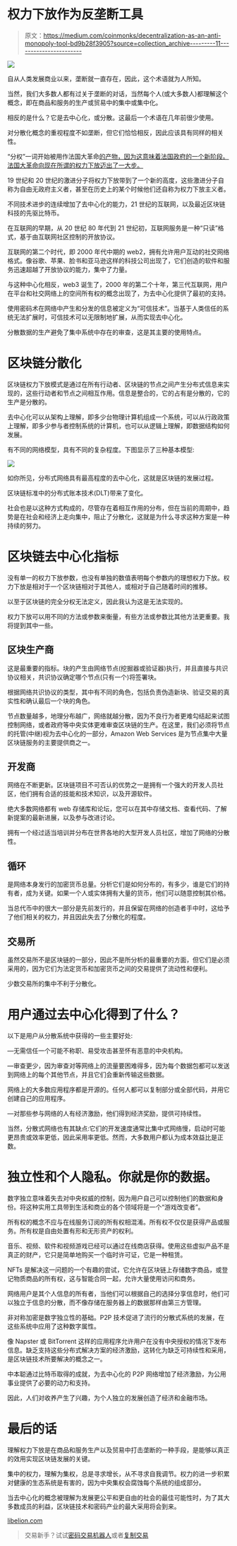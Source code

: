 # 权力下放作为反垄断工具

> 原文：<https://medium.com/coinmonks/decentralization-as-an-anti-monopoly-tool-bd9b28f3905?source=collection_archive---------11----------------------->

![](img/3b9756e26b84e9c6d6359ccdab4ba5e2.png)

自从人类发展商业以来，垄断就一直存在，因此，这个术语就为人所知。

当然，我们大多数人都有过关于垄断的对话，当然每个人(或大多数人)都理解这个概念，即在商品和服务的生产或贸易中的集中或集中化。

相反的是什么？它是去中心化，或分散。这最后一个术语在几年前很少使用。

对分散化概念的重视程度不如垄断，但它们恰恰相反，因此应该具有同样的相关性。

“分权”一词开始被用作法国大革命[的产物，因为这意味着法国政府的一个新阶段。法国大革命向现在所谓的权力下放迈出了一大步。](https://www.arricod.fr/wp-content/uploads/The-French-Experience-of-Decentralization.pdf)

19 世纪和 20 世纪的激进分子将权力下放带到了一个新的高度，这些激进分子自称为自由无政府主义者，甚至在历史上的某个时候他们还自称为权力下放主义者。

不同技术进步的连续增加了去中心化的能力，21 世纪的互联网，以及最近区块链科技的先驱比特币。

在互联网的早期，从 20 世纪 80 年代到 21 世纪初，互联网服务是一种“只读”格式，基于由互联网社区控制的开放协议。

互联网的第二个时代，即 2000 年代中期的 web2，拥有允许用户互动的社交网络格式。像谷歌、苹果、脸书和亚马逊这样的科技公司出现了，它们创造的软件和服务迅速超越了开放协议的能力，集中了力量。

与这种中心化相反，web3 诞生了，2000 年的第二个十年，第三代互联网，用户在平台和社交网络上的空间所有权的概念出现了，为去中心化提供了最初的支持。

使用密码术在网络中产生和分发的信息被定义为“可信技术”。当基于人类信任的系统无法扩展时，可信技术可以无限制地扩展，从而实现去中心化。

分散数据的生产避免了集中系统中存在的审查，这是其主要的使用特点。

# 区块链分散化

区块链权力下放模式是通过在所有行动者、区块链的节点之间产生分布式信息来实现的，这些行动者和节点之间相互作用。信息是整合的，它的占有是分散的，它的生产是分散的。

去中心化可以从架构上理解，即多少台物理计算机组成一个系统，可以从行政政策上理解，即多少参与者控制系统的计算机，也可以从逻辑上理解，即数据结构如何发展。

有不同的网络模型，具有不同的复杂程度。下图显示了三种基本模型:

![](img/280d7d0b397d062833cf181f054f2989.png)

如你所见，分布式网络具有最高程度的去中心化，这就是区块链的发展过程。

区块链标准中的分布式账本技术(DLT)带来了变化。

社会也是以这种方式构成的，尽管存在着相互作用的分布，但在当前的周期中，趋势是在社会和经济上走向集中，阻止了分散化，这就是为什么寻求这种方案是一种持续的努力。

# 区块链去中心化指标

没有单一的权力下放参数，也没有单独的数值表明每个参数内的理想权力下放。权力下放是相对于一个区块链相对于其他人，或相对于自己随着时间的推移。

以至于区块链的完全分权无法定义，因此我认为这是无法实现的。

权力下放可以用不同的方法或参数来衡量，有些方法或参数比其他方法更重要。我将提到其中一些。

## **区块生产商**

这是最重要的指标。块的产生由网络节点(挖掘器或验证器)执行，并且直接与共识协议相关，共识协议确定哪个节点(只有一个)将签署块。

根据网络共识协议的类型，其中有不同的角色，包括负责伪造新块、验证交易的真实性和确认最后一个块的角色。

节点数量越多，地理分布越广，网络就越分散，因为不良行为者更难勾结起来试图控制网络，或者政府等中央实体更难审查区块链的生产。在这里，我们必须将节点的托管(中继)视为去中心化的一部分，Amazon Web Services 是为节点集中大量区块链服务的主要提供商之一。

## **开发商**

网络在不断更新。区块链项目不可否认的优势之一是拥有一个强大的开发人员社区，他们拥有合适的技能和技术知识，以及开源软件。

绝大多数网络都有 web 存储库和论坛，您可以在其中存储文档、查看代码、了解新提案的最新进展，以及参与改进讨论。

拥有一个经过适当培训并分布在世界各地的大型开发人员社区，增加了网络的分散性。

## **循环**

是网络本身发行的加密货币总量。分析它们是如何分布的，有多少，谁是它们的持有者，成为关键。如果一个人或实体拥有大量的货币，他们可以随意控制其价格。

当总代币中的很大一部分是先前发行的，并且保留在网络的创造者手中时，这给予了他们相关的权力，并且因此失去了分散化的程度。

## **交易所**

虽然交易所不是区块链的一部分，因此不是所分析的最重要的方面，但它们是必须采用的，因为它们为法定货币和加密货币之间的交易提供了流动性和便利。

少数交易所的集中不利于分散化。

# 用户通过去中心化得到了什么？

以下是用户从分散系统中获得的一些主要好处:

—无需信任一个可能不称职、易受攻击甚至怀有恶意的中央机构。

—审查更少，因为审查对等网络上的流量要困难得多，因为每个数据包都可以发送到网络上的每个其他节点，并且它们会重新传输这些数据。

网络上的大多数应用程序都是开源的。任何人都可以复制部分或全部代码，并用它创建自己的应用程序。

—对那些参与网络的人有经济激励，他们得到经济奖励，提供可持续性。

当然，分散式网络也有其缺点:它们的开发速度通常比集中式网络慢，启动时可能更昂贵或效率更低，因此采用率更低。然而，大多数用户都认为成本效益比是正数。

# 独立性和个人隐私。你就是你的数据。

数字独立意味着失去对中央权威的控制，因为用户自己可以控制他们的数据和身份。将这种实用工具带到生活和商业的各个领域将是一个“游戏改变者”。

所有权的概念不应与在线服务订阅的所有权相混淆。所有权不仅仅是获得产品或服务。所有权是自由处置有形和无形资产的权利。

音乐、视频、软件和视频游戏已经可以通过在线商店获得。使用这些虚拟产品不是真正的财产，它只是简单地购买一个临时许可证，它是一种租赁。

NFTs 是解决这一问题的一个有趣的尝试，它允许在区块链上存储数字商品，或登记物质商品的所有权，这与智能合同一起，允许大量使用访问和商务。

网络用户是其个人信息的所有者，当他们可以根据自己的选择分享信息时，他们可以独立于信息的分散，而不像存储在服务器上的数据那样由第三方管理。

非对称加密是数字独立性的基础。P2P 技术促进了流行的分散式系统的发展，在这些系统中应用了这种数字属性。

像 Napster 或 BitTorrent 这样的应用程序允许用户在没有中央授权的情况下发布信息。缺乏支持这些分布式解决方案的经济激励，这转化为缺乏可持续性和采用，是区块链技术所要解决的概念之一。

中本聪通过比特币取得的成就，为去中心化的 P2P 网络增加了经济激励，为公用事业提供了必要的动力和支持。

因此，人们对收养产生了兴趣，为个人独立的发展创造了经济和金融市场。

# 最后的话

理解权力下放是在商品和服务生产以及贸易中打击垄断的一种手段，是能够以真正的效用实现区块链发展的关键。

集中的权力，理解为集权，总是寻求增长，从不寻求自我调节。权力的进一步积累对健康的生态系统是有害的，因为中央集权会腐蚀每个系统的组成部分。

当去中心化的概念被理解为发展更公平和更自由的社会的最佳可能性时，为了其大多数成员的利益，区块链技术和密码产业的最大采用将会到来。

[libelion.com](http://liberlion.com)

> 交易新手？试试[密码交易机器人](/coinmonks/crypto-trading-bot-c2ffce8acb2a)或者[复制交易](/coinmonks/top-10-crypto-copy-trading-platforms-for-beginners-d0c37c7d698c)